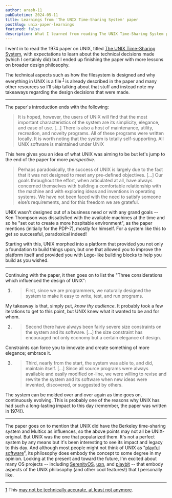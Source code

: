```yaml
---
author: arash-11
pubDatetime: 2024-05-11
title: Learnings from 'The UNIX Time-Sharing System' paper
postSlug: unix-paper-learnings
featured: false
description: What I learned from reading The UNIX Time-Sharing System paper.
---
```


I went in to read the 1974 paper on UNIX, titled <a href="https://dsf.berkeley.edu/cs262/unix.pdf" target="_blank" rel="noopener noreferrer">The UNIX Time-Sharing System</a>, with expectations to learn about the technical decisions made (which I certainly did) but I ended up finishing the paper with more lessons on broader design philosophy.

The technical aspects such as how the filesystem is designed and why everything in UNIX is a file <sup><a href="#footnote-1" id="footnote-ref-1">1</a></sup> is already described in the paper and many other resources so I'll skip talking about that stuff and instead note my takeaways regarding the design decisions that were made.

---

The paper's introduction ends with the following:

> It is hoped, however, the users of UNIX will find that the most important characteristics of the system are its simplicity, elegance, and ease of use.
> [...] There is also a host of maintenance, utility, recreation, and novelty programs. All of these programs were written locally. It is worth noting that the system is totally self-supporting. All UNIX software is maintained under UNIX

This here gives you an idea of what UNIX was aiming to be but let's jump to the end of the paper for more _perspective_.

> Perhaps paradoxically, the success of UNIX is largely due to the fact that it was not designed to meet any pre-defined objectives. […] Our goals throughout the effort, when articulated at all, have always concerned themselves with building a comfortable relationship with the machine and with exploring ideas and inventions in operating systems. We have not been faced with the need to satisfy someone else’s requirements, and for this freedom we are grateful.

UNIX wasn't designed out of a business need or with any grand goals -- Ken Thompson was dissatisfied with the available machines at the time and so he "set out to create a more hospitable environment", as the paper mentions (initially for the PDP-7), mostly for himself. For a system like this to get so successful, paradoxical indeed!

Starting with this, UNIX morphed into a platform that provided you not only a foundation to build things upon, but one that allowed you to improve the platform itself and provided you with Lego-like building blocks to help you build as you wished.

---

Continuing with the paper, it then goes on to list the "Three considerations which influenced the design of UNIX":

1. > First, since we are programmers, we naturally designed the system to make it easy to write, test, and run programs.

My takeaway is that, simply put, _know thy audience_. It probably took a few iterations to get to this point, but UNIX knew what it wanted to be and for whom.

2. > Second there have always been fairly severe size constraints on the system and its software. [...] the size constraint has encouraged not only economy but a certain elegance of design.

Constraints can force you to innovate and create something of more elegance; embrace it.

3. > Third, nearly from the start, the system was able to, and did, maintain itself. [...] Since all source programs were always available and easily modified on-line, we were willing to revise and rewrite the system and its software when new ideas were invented, discovered, or suggested by others.

The system can be molded over and over again as time goes on, continuously evolving. This is probably one of the reasons why UNIX has had such a long-lasting impact to this day (remember, the paper was written in 1974!).

---

The paper goes on to mention that UNIX did have the Berkeley time-sharing system and Multics as influences, so the above points may not all be UNIX-original. But UNIX was the one that popularized them. It's not a perfect system by any means but it's been interesting to see its impact and legacy to this day. And although most people might not think of UNIX as "<a href="https://museapp.com/podcast/27-playful-software/" target="_blank" rel="noopener noreferrer">playful software</a>", its philosophy does embody the concept to some degree in my opinion. Looking at the present and toward the future, I'm excited about many OS projects -- including <a href="https://www.serenityos.org/" target="_blank" rel="noopener noreferrer">SerenityOS</a>, <a href="https://100r.co/site/uxn.html" target="_blank" rel="noopener noreferrer">uxn</a>, and <a href="https://playb.it/" target="_blank" rel="noopener noreferrer">playbit</a> -- that embody aspects of the UNIX philosophy (and other cool features!) that I personally like.

---

<p id="footnote-1">
<a href="#footnote-ref-1">1</a> This <a href="https://unix.stackexchange.com/a/141020" target="_blank" rel="noopener noreferrer">may not be technically accurate, at least not anymore</a>.
</p>
